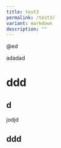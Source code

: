 ```yaml
---
title: test3
permalink: /test3/
variant: markdown
description: ""
---
```

<p>@ed</p><p>adadad</p>

# ddd
## d

jodjd

## ddd